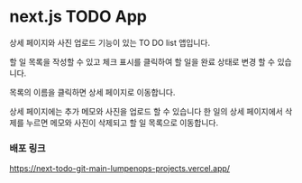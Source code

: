 # next.js TODO App

상세 페이지와 사진 업로드 기능이 있는 TO DO list 앱입니다.

할 일 목록을 작성할 수 있고
체크 표시를 클릭하여 할 일을 완료 상태로 변경 할 수 있습니다.

목록의 이름을 클릭하면 상세 페이지로 이동합니다.

상세 페이지에는 추가 메모와 사진을 업로드 할 수 있습니다
한 일의 상세 페이지에서 삭제를 누르면 메모와 사진이 삭제되고
할 일 목록으로 이동합니다.

### 배포 링크
https://next-todo-git-main-lumpenops-projects.vercel.app/
